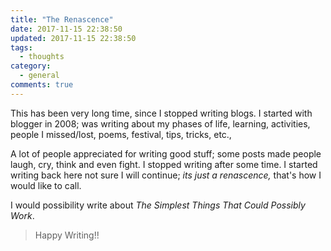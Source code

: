 ```yaml
---
title: "The Renascence"
date: 2017-11-15 22:38:50
updated: 2017-11-15 22:38:50
tags:
  - thoughts
category:
  - general
comments: true
---
```

This has been very long time, since I stopped writing blogs. I started with blogger in 2008; was writing about my phases of life, learning, activities, people I missed/lost, poems, festival, tips, tricks, etc.,  
<!---more--->
A lot of people appreciated for writing good stuff; some posts made people laugh, cry, think and even fight.  I stopped writing after some time.  I started writing back here not sure I will continue; _its just a renascence,_ that's how I would like to call.  

I would possibility write about _The Simplest Things That Could Possibly Work_.

>Happy Writing!!
